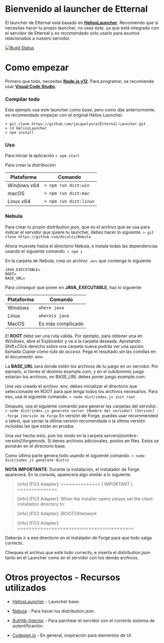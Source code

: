 
# Bienvenido al launcher de Etternal
El launcher de Etternal está basado en [**HeliosLauncher**](https://github.com/dscalzi/HeliosLauncher). Recomiendo que si necesitas hacer tu propio launcher, no uses este, ya que está integrado con el servidor de Etternal y es recomendado solo usarlo para asuntos relacionados a nuestro servidor.

[![Build Status](https://travis-ci.org/jacquelynra/Etternal-Launcher.svg?branch=master)](https://travis-ci.org/jacquelynra/Etternal-Launcher)



# Como empezar

Primero que todo, necesitas [**Node.js v12**](https://nodejs.org/en/). Para programar, se recomienda usar [**Visual Code Studio**](https://code.visualstudio.com/).

### Compilar todo
Este ejemplo usa este launcher como base, pero como dije anteriormente, es recomendado empezar con el original Helios Launcher.

    > git clone https://github.com/jacquelynra/Etternal-Launcher.git
    > cd HeliosLauncher
    > npm install

### Uso
Para iniciar la aplicación
`> npm start`

Para crear la distribución

| Plataforma | Comando |
| -- | -- |
| Windows x64 | `> npm run dist:win` |
| macOS | `> npm run dist:mac` |
| Linux x64 | `> npm run dist:linux` |

### Nebula
Para crear tu propio distribution.json, que es el archivo que se usa para indicar el servidor que quiere tu launcher, debes hacer lo siguiente.
`> git clone https://github.com/dscalzi/Nebula`

Ahora muevete hasta el directorio Nebula, e instala todas las dependencias usando el siguiente comando.
`> npm i`

En la carpeta de Nebula, crea un archivo `.env` que contenga lo siguiente

    JAVA_EXECUTABLE=
    ROOT=
    BASE_URL=

Para conseguir que poner en **JAVA_EXECUTABLE**, haz lo siguiente

| Plataforma | Comando |
| -- | -- |
| Windows |  `where java` |
| Linux |  `whereis java` |
| MacOS | Es más complicado |

El **ROOT** debe ser una ruta válida. Por ejemplo, para obtener una en Windows, abre el Explorador y ve a la carpeta deseada. Apretando Shift+Click derecho sobre una carpeta nueva podrás ver una opción llamada *Copiar como ruta de acceso*. Pega el resultado sin las comillas en el documento .env.

La **BASE_URL** será donde estén los archivos de tu juego en un servidor. Por ejemplo, si tienes el dominio example.com, y en el subdominio juego estarían los archivos, en BASE_URL debes poner juego.example.com.

Una vez creado el archivo .env, debes inicializar el directorio que seleccionaste en ROOT para que tenga todos los archivos necesarios. Para eso, usa el siguiente comando.
`> node dist/index.js init root`

Después, usa el siguiente comando para generar las carpetas del servidor.
``> node dist/index.js generate server [Nombre del servidor] [Versión] --forge [Versión de Forge``
En versión de Forge, puedes usar recommended o latest, que serían la última versión recomendada o la última versión incluidas las que están en prueba.

Una vez hecho esto, pon los mods en la carpeta servers\[nombre-versión]\forgemods. Si tienes archivos adicionales, ponlos en files. Estos se pondrán en el directorio base.

Como última parte genera todo usando el siguiente comando.
``> node dist/index.js generate distro``

**NOTA IMPORTANTE**: Durante la instalación, el instalador de Forge aparecerá. En la consola, aparecerá algo similar a lo siguiente.

>[info] [FG3 Adapter]: ============== [ IMPORTANT ] ==============

>[info] [FG3 Adapter]: When the installer opens please set the client installation directory to:

>[info] [FG3 Adapter]: [ROOT]\files\work

>[info] [FG3 Adapter]: =========================================

Deberás ir a ese directorio en el instalador de Forge para que todo salga correcto.

Chequea el archivo que esté todo correcto, e inserta el distribution.json tanto en el Launcher como en el servidor con los demás archivos.

# Otros proyectos - Recursos utilizados

 - [HeliosLauncher](https://github.com/dscalzi/HeliosLauncher/) - Launcher base.
 
 - [Nebula](https://github.com/dscalzi/Nebula) - Para hacer los distribution.json.

 - [Authlib-Injector](https://github.com/yushijinhun/authlib-injector) - Para parchear el servidor con el correcto sistema de autentificación.

 - [Codepen.io](https://codepen.io) - En general, inspiración para elementos de UI.
